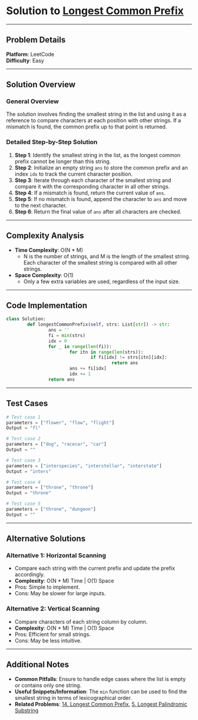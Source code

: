 
# Solution to [Longest Common Prefix](https://leetcode.com/problems/longest-common-prefix/)

---

## Problem Details
**Platform**: LeetCode  
**Difficulty**: Easy  

---

## Solution Overview
### General Overview
The solution involves finding the smallest string in the list and using it as a reference to compare characters at each position with other strings. If a mismatch is found, the common prefix up to that point is returned.

### Detailed Step-by-Step Solution
1. **Step 1**: Identify the smallest string in the list, as the longest common prefix cannot be longer than this string.
2. **Step 2**: Initialize an empty string `ans` to store the common prefix and an index `idx` to track the current character position.
3. **Step 3**: Iterate through each character of the smallest string and compare it with the corresponding character in all other strings.
4. **Step 4**: If a mismatch is found, return the current value of `ans`.
5. **Step 5**: If no mismatch is found, append the character to `ans` and move to the next character.
6. **Step 6**: Return the final value of `ans` after all characters are checked.

---

## Complexity Analysis
- **Time Complexity**: O(N * M)
    - N is the number of strings, and M is the length of the smallest string. Each character of the smallest string is compared with all other strings.
- **Space Complexity**: O(1)
    - Only a few extra variables are used, regardless of the input size.

---

## Code Implementation
```python
class Solution:
        def longestCommonPrefix(self, strs: List[str]) -> str:
                ans = ''
                fi = min(strs)
                idx = 0
                for _ in range(len(fi)):
                        for itn in range(len(strs)):
                                if fi[idx] != strs[itn][idx]:       
                                        return ans
                        ans += fi[idx]
                        idx += 1
                return ans
```

---

## Test Cases
```python
# Test case 1
parameters = ["flower", "flow", "flight"]
Output = "fl"

# Test case 2
parameters = ["dog", "racecar", "car"]
Output = ""

# Test case 3
parameters = ["interspecies", "interstellar", "interstate"]
Output = "inters"

# Test case 4
parameters = ["throne", "throne"]
Output = "throne"

# Test case 5
parameters = ["throne", "dungeon"]
Output = ""
```

---

## Alternative Solutions
### Alternative 1: Horizontal Scanning
- Compare each string with the current prefix and update the prefix accordingly.
- **Complexity**: O(N * M) Time | O(1) Space
- Pros: Simple to implement.
- Cons: May be slower for large inputs.

### Alternative 2: Vertical Scanning
- Compare characters of each string column by column.
- **Complexity**: O(N * M) Time | O(1) Space
- Pros: Efficient for small strings.
- Cons: May be less intuitive.

---

## Additional Notes
- **Common Pitfalls**: Ensure to handle edge cases where the list is empty or contains only one string.
- **Useful Snippets/Information**: The `min` function can be used to find the smallest string in terms of lexicographical order.
- **Related Problems**: [14. Longest Common Prefix](https://leetcode.com/problems/longest-common-prefix/), [5. Longest Palindromic Substring](https://leetcode.com/problems/longest-palindromic-substring/)

